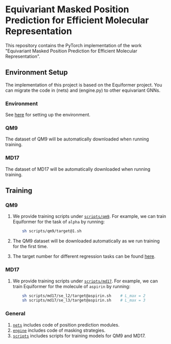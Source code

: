 # Equivariant Masked Position Prediction for Efficient Molecular Representation


This repository contains the PyTorch implementation of the work "Equivariant Masked Position Prediction for Efficient Molecular Representation".


## Environment Setup ##
The implementation of this project is based on the Equiformer project. You can migrate the code in (nets) and (engine.py) to other equivariant GNNs.

### Environment 

See [here](docs/env_setup.md) for setting up the environment.


### QM9

The dataset of QM9 will be automatically downloaded when running training.


### MD17

The dataset of MD17 will be automatically downloaded when running training.


## Training ##


### QM9

1. We provide training scripts under [`scripts/qm9`](scripts/qm9).
For example, we can train Equiformer for the task of `alpha` by running:

    ```bash
        sh scripts/qm9/target@1.sh
    ```

2. The QM9 dataset will be downloaded automatically as we run training for the first time.

3. The target number for different regression tasks can be found [here](https://pytorch-geometric.readthedocs.io/en/latest/generated/torch_geometric.datasets.QM9.html#torch_geometric.datasets.QM9).



### MD17

1. We provide training scripts under [`scripts/md17`](scripts/md17).
For example, we can train Equiformer for the molecule of `aspirin` by running:

    ```bash
        sh scripts/md17/se_l2/target@aspirin.sh    # L_max = 2
        sh scripts/md17/se_l3/target@aspirin.sh    # L_max = 3
    ```

### General 

1. [`nets`](nets) includes code of position prediction modules.
2. [`engine`](engine.py) includes code of masking strategies.
3. [`scripts`](scripts) includes scripts for training models for QM9 and MD17.
 

